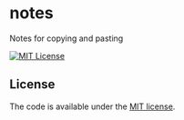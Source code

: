 # notes

Notes for copying and pasting

[![MIT License](http://img.shields.io/badge/license-MIT-blue.svg?style=flat)](LICENSE)

## License

The code is available under the [MIT license](LICENSE).
